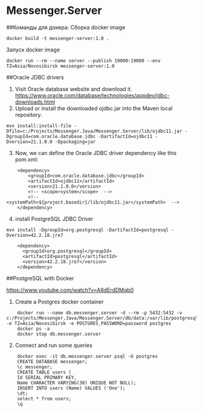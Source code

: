 # Messenger.Server

##Команды для докера:
Сборка docker image
```
docker build -t messenger-server:1.0 .
```
Запуск docker image
```
docker run --rm --name server --publish 19000:19000 --env TZ=Asia/Novosibirsk messenger-server:1.0
```

##Oracle JDBC drivers
1. Visit Oracle database website and download it. https://www.oracle.com/database/technologies/appdev/jdbc-downloads.html
2. Upload or install the downloaded ojdbc.jar into the Maven local repository.
```
mvn install:install-file -Dfile=c:/Projects/Messenger.Java/Messenger.Server/lib/ojdbc11.jar -DgroupId=com.oracle.database.jdbc -DartifactId=ojdbc11 -Dversion=21.1.0.0 -Dpackaging=jar
```
3. Now, we can define the Oracle JDBC driver dependency like this pom.xml:
```
    <dependency>
        <groupId>com.oracle.database.jdbc</groupId>
        <artifactId>ojdbc11</artifactId>
        <version>21.1.0.0</version>
        <!-- <scope>system</scope>  -->
        <!-- <systemPath>${project.basedir}/lib/ojdbc11.jar</systemPath>  -->
    </dependency>
```
4. install PostgreSQL JDBC Driver
```
mvn install -DgroupId=org.postgresql -DartifactId=postgresql -Dversion=42.2.18.jre7
```
```
    <dependency>
      <groupId>org.postgresql</groupId>
      <artifactId>postgresql</artifactId>
      <version>42.2.18.jre7</version>
    </dependency>
```

##PostgreSQL with Docker

https://www.youtube.com/watch?v=A8dErdDMqb0


1. Create a Postgres docker container
```
    docker run --name db.messenger.server -d --rm -p 5432:5432 -v c:/Projects/Messenger.Java/Messenger.Server/db/data:/var/lib/postgresql/data -e TZ=Asia/Novosibirsk -e POSTGRES_PASSWORD=password postgres
    docker ps -a
    docker stop db.messenger.server
```
2. Connect and run some queries
```
    docker exec -it db.messenger.server psql -U postgres
    CREATE DATABASE messenger;
    \c messenger;
    CREATE TABLE users (
    Id SERIAL PRIMARY KEY,
    Name CHARACTER VARYING(30) UNIQUE NOT NULL);
    INSERT INTO users (Name) VALUES ('One');
    \dt;
    select * from users;
    \q
```
